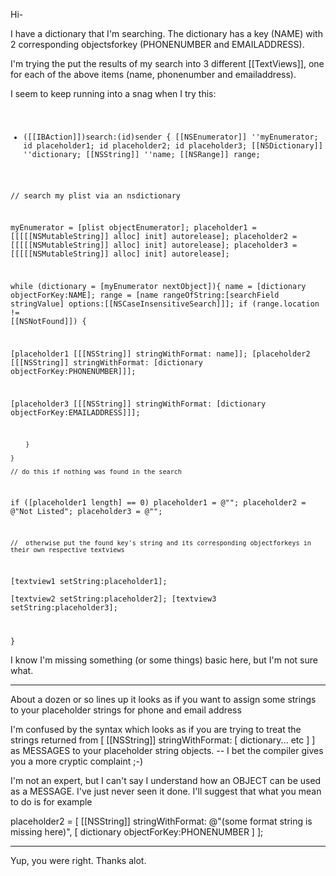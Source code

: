 Hi-

I have a dictionary that I'm searching.  The dictionary has a key (NAME) with 2 corresponding objectsforkey (PHONENUMBER and EMAILADDRESS).

I'm trying the put the results of my search into 3 different [[TextViews]], one for each of the above items (name, phonenumber and emailaddress).

I seem to keep running into a snag when I try this:
<code>
- ([[IBAction]])search:(id)sender
{
[[NSEnumerator]] ''myEnumerator;
id placeholder1;
id placeholder2;
id placeholder3;
[[NSDictionary]] ''dictionary;
[[NSString]] ''name;
[[NSRange]] range;
	
// search my plist via an nsdictionary

myEnumerator = [plist objectEnumerator];
placeholder1 = [[[[[NSMutableString]] alloc] init] autorelease];
placeholder2 = [[[[[NSMutableString]] alloc] init] autorelease];
placeholder3 = [[[[[NSMutableString]] alloc] init] autorelease];
	
while (dictionary = [myEnumerator nextObject]){
name = [dictionary objectForKey:NAME];
range = [name rangeOfString:[searchField stringValue] options:[[NSCaseInsensitiveSearch]]];
if (range.location != [[NSNotFound]])  {
			
[placeholder1 [[[NSString]] stringWithFormat: name]];
[placeholder2 [[[NSString]] stringWithFormat: [dictionary objectForKey:PHONENUMBER]]];
		
[placeholder3 [[[NSString]] stringWithFormat: [dictionary objectForKey:EMAILADDRESS]]];
		
		}

	}
		
	// do this if nothing was found in the search

if ([placeholder1 length] == 0)
placeholder1 = @"";
placeholder2 = @"Not Listed";
placeholder3 = @"";		
		
	//  otherwise put the found key's string and its corresponding objectforkeys in their own respective textviews 
		
[textview1 setString:placeholder1];		
[textview2 setString:placeholder2];
[textview3 setString:placeholder3];
	
}
</code>

I know I'm missing something (or some things) basic here, but I'm not sure what. 

----

About a dozen or so lines up it looks as if you want to assign some strings to your placeholder strings for phone and email address

I'm confused by the syntax which looks as if you are trying to treat the strings returned from
[ [[NSString]] stringWithFormat: [ dictionary... etc ] ]
as MESSAGES to your placeholder string objects.  -- I bet the compiler gives you a more cryptic complaint  ;-)

I'm not an expert, but I can't say I understand how an OBJECT can be used as a MESSAGE. 
I've just never seen it done. I'll suggest that what you mean to do is for example

placeholder2 = [ [[NSString]] stringWithFormat: @"(some  format string is missing here)",  [ dictionary objectForKey:PHONENUMBER ] ];

----

Yup, you were right.  Thanks alot.